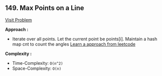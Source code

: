 ## 149. Max Points on a Line

[Visit Problem](https://leetcode.com/problems/max-points-on-a-line/description/)

**Approach :**<br>

-   Iterate over all points. Let the current point be points[i]. Maintain a hash map cnt to count the angles
    [Learn a approach from leetcode](https://leetcode.com/problems/max-points-on-a-line/solutions/2910679/max-points-on-a-line/)

**Complexity :**<br>

-   Time-Complexity: `O(n^2)`
-   Space-Complexity: `O(n)`
